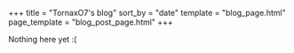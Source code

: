 +++
title = "TornaxO7's blog"
sort_by = "date"
template = "blog_page.html"
page_template = "blog_post_page.html"
+++

Nothing here yet :(

